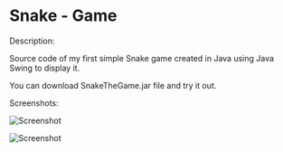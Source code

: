 # Snake - Game

Description:

Source code of my first simple Snake game created in Java using Java Swing to display it.

You can download SnakeTheGame.jar file and try it out.

Screenshots:

![Screenshot](https://github.com/jserweta/Obiektowe/blob/master/Snake%20-%20Game/1.png)

![Screenshot](https://github.com/jserweta/Obiektowe/blob/master/Snake%20-%20Game/2.png)